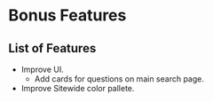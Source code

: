 # Bonus Features

## List of Features

* Improve UI.
  * Add cards for questions on main search page.
* Improve Sitewide color pallete.
